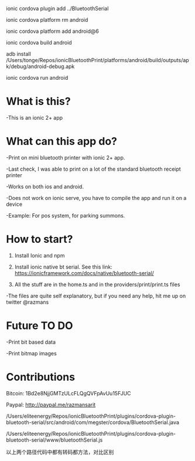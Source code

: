 
ionic cordova plugin add ../BluetoothSerial

ionic cordova platform rm android

ionic cordova platform add android@6

ionic cordova build android


adb install /Users/tonge/Repos/ionicBluetoothPrint/platforms/android/build/outputs/apk/debug/android-debug.apk



ionic cordova run android




# What is this?
-This is an ionic 2+ app



# What can this app do?
-Print on mini bluetooth printer with ionic 2+ app.

-Last check, I was able to print on a lot of the standard bluetooth receipt printer

-Works on both ios and android.

-Does not work on ionic serve, you have to compile the app and run it on a device

-Example: For pos system, for parking summons. 



# How to start?
1. Install Ionic and npm

2. Install ionic native bt serial. See this link:
https://ionicframework.com/docs/native/bluetooth-serial/

3. All the stuff are in the home.ts and in the providers/print/print.ts files 

-The files are quite self explanatory, but if you need any help, hit me up on twitter @razmans



# Future TO DO
-Print bit based data

-Print bitmap images



# Contributions
Bitcoin: 1Bd2e8NjjGMTzULcFLQgQVFpAvUu15FJUC

Paypal: http://paypal.me/razmansarit


/Users/eliteenergy/Repos/ionicBluetoothPrint/plugins/cordova-plugin-bluetooth-serial/src/android/com/megster/cordova/BluetoothSerial.java

/Users/eliteenergy/Repos/ionicBluetoothPrint/plugins/cordova-plugin-bluetooth-serial/www/bluetoothSerial.js

以上两个路径代码中都有转码都方法，对比区别
